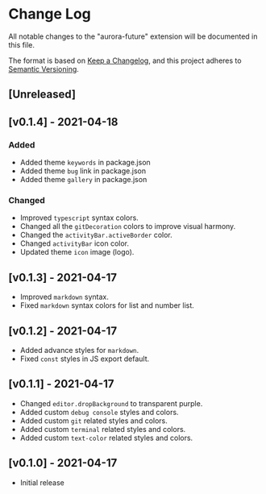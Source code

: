# Change Log

All notable changes to the "aurora-future" extension will be documented in this file.

The format is based on [Keep a Changelog](https://keepachangelog.com/en/1.0.0/),
and this project adheres to [Semantic Versioning](https://semver.org/spec/v2.0.0.html).

## [Unreleased]

## [v0.1.4] - 2021-04-18

### Added

- Added theme `keywords` in package.json
- Added theme `bug` link in package.json
- Added theme `gallery` in package.json

### Changed

- Improved `typescript` syntax colors.
- Changed all the `gitDecoration` colors to improve visual harmony.
- Changed the `activityBar.activeBorder` color.
- Changed `activityBar` icon color.
- Updated theme `icon` image (logo).

## [v0.1.3] - 2021-04-17

- Improved `markdown` syntax.
- Fixed `markdown` syntax colors for list and number list.

## [v0.1.2] - 2021-04-17

- Added advance styles for `markdown`.
- Fixed `const` styles in JS export default.

## [v0.1.1] - 2021-04-17

- Changed `editor.dropBackground` to transparent purple.
- Added custom `debug console` styles and colors.
- Added custom `git` related styles and colors.
- Added custom `terminal` related styles and colors.
- Added custom `text-color` related styles and colors.

## [v0.1.0] - 2021-04-17

- Initial release
